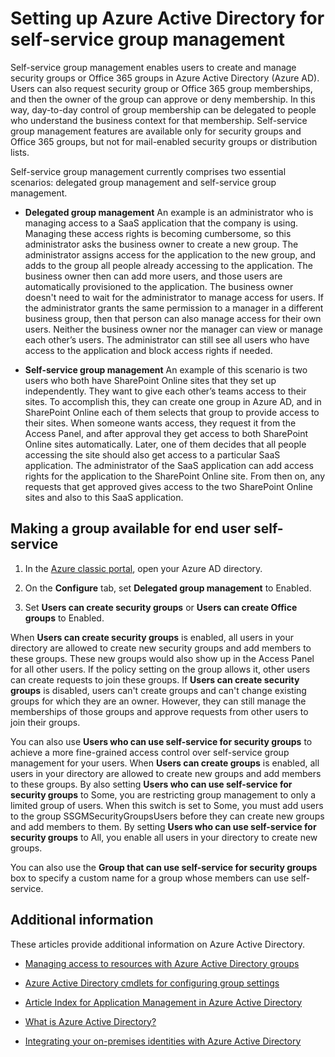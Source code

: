 <properties
	pageTitle="Setting up Azure Active Directory for self service application access management| Microsoft Azure"
	description="Self-service group management enables users to create and manage security groups or Office 365 groups in Azure Active Directory and offers users the possibility to request security group or Office 365 group memberships"
	services="active-directory"
	documentationCenter=""
  authors="curtand"
	manager="femila"
	editor=""
	/>

<tags
	ms.service="active-directory"
	ms.workload="identity"
	ms.tgt_pltfrm="na"
	ms.devlang="na"
	ms.topic="get-started-article"
	ms.date="11/01/2016"
	ms.author="curtand"/>

# Setting up Azure Active Directory for self-service group management

Self-service group management enables users to create and manage security groups or Office 365 groups in Azure Active Directory (Azure AD). Users can also request security group or Office 365 group memberships, and then the owner of the group can approve or deny membership. In this way, day-to-day control of group membership can be delegated to people who understand the business context for that membership. Self-service group management features are available only for security groups and Office 365 groups, but not for mail-enabled security groups or distribution lists.

Self-service group management currently comprises two essential scenarios: delegated group management and self-service group management.

- **Delegated group management**
	An example is an administrator who is managing access to a SaaS application that the company is using. Managing these access rights is becoming cumbersome, so this administrator asks the business owner to create a new group. The administrator assigns access for the application to the new group, and adds to the group all people already accessing to the application. The business owner then can add more users, and those users are automatically provisioned to the application. The business owner doesn't need to wait for the administrator to manage access for users. If the administrator grants the same permission to a manager in a different business group, then that person can also manage access for their own users. Neither the business owner nor the manager can view or manage each other’s users. The administrator can still see all users who have access to the application and block access rights if needed.

- **Self-service group management**
	An example of this scenario is two users who both have SharePoint Online sites that they set up independently. They want to give each other’s teams access to their sites. To accomplish this, they can create one group in Azure AD, and in SharePoint Online each of them selects that group to provide access to their sites. When someone wants access, they request it from the Access Panel, and after approval they get access to both SharePoint Online sites automatically. Later, one of them decides that all people accessing the site should also get access to a particular SaaS application. The administrator of the SaaS application can add access rights for the  application to the SharePoint Online site. From then on, any requests that get approved gives access to the two SharePoint Online sites and also to this SaaS application.

## Making a group available for end user self-service

1. In the [Azure classic portal](https://manage.windowsazure.com), open your Azure AD directory.

2. On the **Configure** tab, set **Delegated group management** to Enabled.

3. Set **Users can create security groups** or **Users can create Office groups** to Enabled.

When **Users can create security groups** is enabled, all users in your directory are allowed to create new security groups and add members to these groups. These new groups would also show up in the Access Panel for all other users. If the policy setting on the group allows it, other users can create requests to join these groups. If **Users can create security groups** is disabled, users can't create groups and can't change existing groups for which they are an owner. However, they can still manage the memberships of those groups and approve requests from other users to join their groups.

You can also use **Users who can use self-service for security groups** to achieve a more fine-grained access control over self-service group management for your users. When **Users can create groups** is enabled, all users in your directory are allowed to create new groups and add members to these groups. By also setting **Users who can use self-service for security groups** to Some, you are restricting group management to only a limited group of users. When this switch is set to Some, you must add users to the group SSGMSecurityGroupsUsers before they can create new groups and add members to them. By setting **Users who can use self-service for security groups** to All, you enable all users in your directory to create new groups.

You can also use the **Group that can use self-service for security groups** box to specify a custom name for a group whose members can use self-service.

## Additional information

These articles provide additional information on Azure Active Directory.

* [Managing access to resources with Azure Active Directory groups](active-directory-manage-groups.md)

* [Azure Active Directory cmdlets for configuring group settings](active-directory-accessmanagement-groups-settings-cmdlets.md)

* [Article Index for Application Management in Azure Active Directory](active-directory-apps-index.md)

* [What is Azure Active Directory?](active-directory-whatis.md)

* [Integrating your on-premises identities with Azure Active Directory](active-directory-aadconnect.md)
